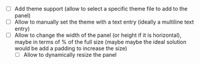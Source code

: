 - [ ] Add theme support (allow to select a specific theme file to add to the panel)
- [ ] Allow to manually set the theme with a text entry (ideally a multiline text entry)
- [ ] Allow to change the width of the panel (or height if it is horizontal), maybe in terms of % of the full size (maybe maybe the ideal solution would be add a padding to increase the size)
    - [ ] Allow to dynamically resize the panel
